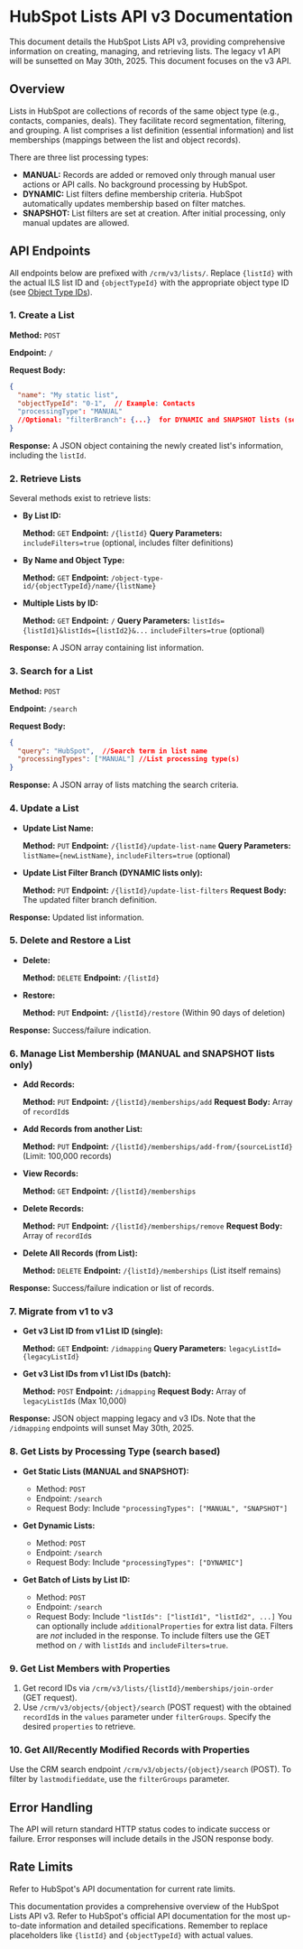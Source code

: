 # HubSpot Lists API v3 Documentation

This document details the HubSpot Lists API v3, providing comprehensive information on creating, managing, and retrieving lists.  The legacy v1 API will be sunsetted on May 30th, 2025.  This document focuses on the v3 API.

## Overview

Lists in HubSpot are collections of records of the same object type (e.g., contacts, companies, deals). They facilitate record segmentation, filtering, and grouping.  A list comprises a list definition (essential information) and list memberships (mappings between the list and object records).

There are three list processing types:

* **MANUAL:** Records are added or removed only through manual user actions or API calls. No background processing by HubSpot.
* **DYNAMIC:**  List filters define membership criteria. HubSpot automatically updates membership based on filter matches.
* **SNAPSHOT:** List filters are set at creation.  After initial processing, only manual updates are allowed.


## API Endpoints

All endpoints below are prefixed with `/crm/v3/lists/`.  Replace `{listId}` with the actual ILS list ID and `{objectTypeId}` with the appropriate object type ID (see [Object Type IDs](<link_to_object_type_ids_documentation>)).

### 1. Create a List

**Method:** `POST`

**Endpoint:** `/`

**Request Body:**

```json
{
  "name": "My static list",
  "objectTypeId": "0-1",  // Example: Contacts
  "processingType": "MANUAL"
  //Optional: "filterBranch": {...}  for DYNAMIC and SNAPSHOT lists (see configuring list filters and branches)
}
```

**Response:**  A JSON object containing the newly created list's information, including the `listId`.

### 2. Retrieve Lists

Several methods exist to retrieve lists:

* **By List ID:**

  **Method:** `GET`
  **Endpoint:** `/{listId}`
  **Query Parameters:** `includeFilters=true` (optional, includes filter definitions)

* **By Name and Object Type:**

  **Method:** `GET`
  **Endpoint:** `/object-type-id/{objectTypeId}/name/{listName}`

* **Multiple Lists by ID:**

  **Method:** `GET`
  **Endpoint:** `/`
  **Query Parameters:** `listIds={listId1}&listIds={listId2}&...`  `includeFilters=true` (optional)


**Response:** A JSON array containing list information.


### 3. Search for a List

**Method:** `POST`

**Endpoint:** `/search`

**Request Body:**

```json
{
  "query": "HubSpot",  //Search term in list name
  "processingTypes": ["MANUAL"] //List processing type(s)
}
```

**Response:** A JSON array of lists matching the search criteria.


### 4. Update a List

* **Update List Name:**

  **Method:** `PUT`
  **Endpoint:** `/{listId}/update-list-name`
  **Query Parameters:** `listName={newListName}`, `includeFilters=true` (optional)


* **Update List Filter Branch (DYNAMIC lists only):**

  **Method:** `PUT`
  **Endpoint:** `/{listId}/update-list-filters`
  **Request Body:** The updated filter branch definition.

**Response:**  Updated list information.

### 5. Delete and Restore a List

* **Delete:**

  **Method:** `DELETE`
  **Endpoint:** `/{listId}`

* **Restore:**

  **Method:** `PUT`
  **Endpoint:** `/{listId}/restore`  (Within 90 days of deletion)

**Response:**  Success/failure indication.


### 6. Manage List Membership (MANUAL and SNAPSHOT lists only)


* **Add Records:**

  **Method:** `PUT`
  **Endpoint:** `/{listId}/memberships/add`
  **Request Body:** Array of `recordId`s

* **Add Records from another List:**

  **Method:** `PUT`
  **Endpoint:** `/{listId}/memberships/add-from/{sourceListId}` (Limit: 100,000 records)

* **View Records:**

  **Method:** `GET`
  **Endpoint:** `/{listId}/memberships`

* **Delete Records:**

  **Method:** `PUT`
  **Endpoint:** `/{listId}/memberships/remove`
  **Request Body:** Array of `recordId`s

* **Delete All Records (from List):**

  **Method:** `DELETE`
  **Endpoint:** `/{listId}/memberships` (List itself remains)

**Response:**  Success/failure indication or list of records.


### 7. Migrate from v1 to v3

* **Get v3 List ID from v1 List ID (single):**

  **Method:** `GET`
  **Endpoint:** `/idmapping`
  **Query Parameters:** `legacyListId={legacyListId}`

* **Get v3 List IDs from v1 List IDs (batch):**

  **Method:** `POST`
  **Endpoint:** `/idmapping`
  **Request Body:** Array of `legacyListId`s (Max 10,000)


**Response:**  JSON object mapping legacy and v3 IDs.  Note that the `/idmapping` endpoints will sunset May 30th, 2025.


### 8. Get Lists by Processing Type (search based)

* **Get Static Lists (MANUAL and SNAPSHOT):**
    * Method: `POST`
    * Endpoint: `/search`
    * Request Body: Include `"processingTypes": ["MANUAL", "SNAPSHOT"]`

* **Get Dynamic Lists:**
    * Method: `POST`
    * Endpoint: `/search`
    * Request Body: Include `"processingTypes": ["DYNAMIC"]`

* **Get Batch of Lists by List ID:**
    * Method: `POST`
    * Endpoint: `/search`
    * Request Body: Include `"listIds": ["listId1", "listId2", ...]`  You can optionally include `additionalProperties` for extra list data.  Filters are *not* included in the response.  To include filters use the GET method on `/` with `listIds` and `includeFilters=true`.



### 9. Get List Members with Properties

1. Get record IDs via `/crm/v3/lists/{listId}/memberships/join-order` (GET request).
2. Use `/crm/v3/objects/{object}/search` (POST request) with the obtained `recordId`s in the `values` parameter under `filterGroups`.  Specify the desired `properties` to retrieve.

### 10. Get All/Recently Modified Records with Properties

Use the CRM search endpoint `/crm/v3/objects/{object}/search` (POST).  To filter by `lastmodifieddate`, use the `filterGroups` parameter.

##  Error Handling

The API will return standard HTTP status codes to indicate success or failure. Error responses will include details in the JSON response body.


## Rate Limits

Refer to HubSpot's API documentation for current rate limits.


This documentation provides a comprehensive overview of the HubSpot Lists API v3.  Refer to HubSpot's official API documentation for the most up-to-date information and detailed specifications. Remember to replace placeholders like `{listId}` and `{objectTypeId}` with actual values.
